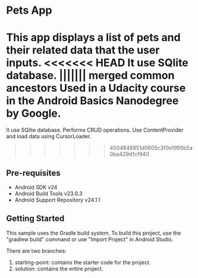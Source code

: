 Pets App
===================================

This app displays a list of pets and their related data that the user inputs.
<<<<<<< HEAD
It use SQlite database.
||||||| merged common ancestors
Used in a Udacity course in the Android Basics Nanodegree by Google.
=======
It use SQlite database.
Performs CRUD operations.
Use ContentProvider and load data using CursorLoader.
>>>>>>> 4004848851d0605c3f0e1995b5a0ba429d1cf940

Pre-requisites
--------------

- Android SDK v24
- Android Build Tools v23.0.3
- Android Support Repository v24.1.1

Getting Started
---------------

This sample uses the Gradle build system. To build this project, use the
"gradlew build" command or use "Import Project" in Android Studio.

There are two branches:
1. starting-point: contains the starter code for the project.
2. solution: contains the entire project. 
